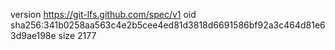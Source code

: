 version https://git-lfs.github.com/spec/v1
oid sha256:341b0258aa563c4e2b5cee4ed81d3818d6691586bf92a3c464d81e63d9ae198e
size 2177
